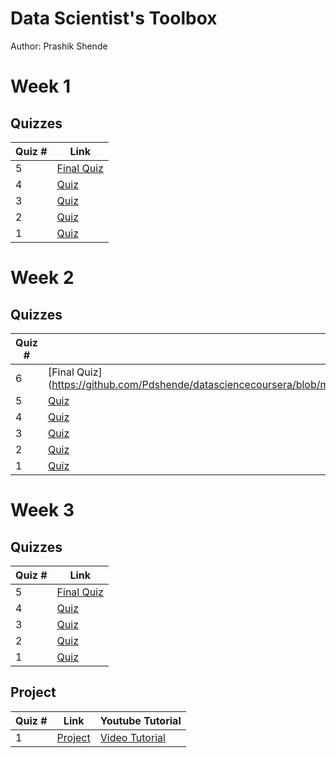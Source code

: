 # Data Scientist's Toolbox
Author: Prashik Shende <br />

# Week 1
## Quizzes
Quiz # | Link 
--- | --- 
5 | [Final Quiz](https://github.com/Pdshende/datasciencecoursera/blob/master/1_Data_Scientist_Toolbox/Module%20One%20Summative%20Quiz.md)
4 | [Quiz](https://github.com/Pdshende/datasciencecoursera/blob/master/1_Data_Scientist_Toolbox/quizzes/quiz4.md)
3 | [Quiz](https://github.com/mGalarnyk/datasciencecoursera/blob/master/1_Data_Scientist_Toolbox/quizzes/quiz3.md)
2 | [Quiz](https://github.com/Pdshende/datasciencecoursera/blob/master/1_Data_Scientist_Toolbox/quizzes/quiz2.md)
1 | [Quiz](https://github.com/Pdshende/datasciencecoursera/blob/master/1_Data_Scientist_Toolbox/quizzes/quiz1.md)

# Week 2
## Quizzes
Quiz # | Link 
--- | --- 
6 | [Final Quiz](https://github.com/Pdshende/datasciencecoursera/blob/master/1_Data_Scientist_Toolbox/week%202/quizes/Module%20Two%20Summative%20Quiz.md
5 | [Quiz](https://github.com/Pdshende/datasciencecoursera/blob/master/1_Data_Scientist_Toolbox/week%202/quizes/quiz5.md)
4 | [Quiz](https://github.com/Pdshende/datasciencecoursera/blob/master/1_Data_Scientist_Toolbox/week%202/quizes/quiz4.md)
3 | [Quiz](https://github.com/Pdshende/datasciencecoursera/blob/master/1_Data_Scientist_Toolbox/week%202/quizes/quiz3.md)
2 | [Quiz](https://github.com/Pdshende/datasciencecoursera/blob/master/1_Data_Scientist_Toolbox/week%202/quizes/quiz2.md)
1 | [Quiz](https://github.com/Pdshende/datasciencecoursera/blob/master/1_Data_Scientist_Toolbox/week%202/quizes/quiz1.md)

# Week 3
## Quizzes
Quiz # | Link 
--- | --- 
  5 | [Final Quiz](https://github.com/Pdshende/datasciencecoursera-master/blob/master/datasciencecoursera-master/1_Data_Scientist_Toolbox/week%203/Final%20Quiz.md)
  4 | [Quiz](https://github.com/Pdshende/datasciencecoursera-master/blob/master/datasciencecoursera-master/1_Data_Scientist_Toolbox/week%203/quizes/quiz4.md)
  3 | [Quiz](https://github.com/Pdshende/datasciencecoursera-master/blob/master/datasciencecoursera-master/1_Data_Scientist_Toolbox/week%203/quizes/quiz3.md)
  2 | [Quiz](https://github.com/Pdshende/datasciencecoursera-master/blob/master/datasciencecoursera-master/1_Data_Scientist_Toolbox/week%203/quizes/quiz2.md)
  1 | [Quiz](https://github.com/Pdshende/datasciencecoursera-master/blob/master/datasciencecoursera-master/1_Data_Scientist_Toolbox/week%203/quizes/quiz1.md)
## Project 
Quiz # | Link | Youtube Tutorial
--- | --- | ---
1 | [Project](https://github.com/mGalarnyk/datasciencecoursera/blob/master/1_Data_Scientist_Toolbox/project/project1.md) | [Video Tutorial](https://www.youtube.com/watch?v=IhkvMPE9Jxs)

